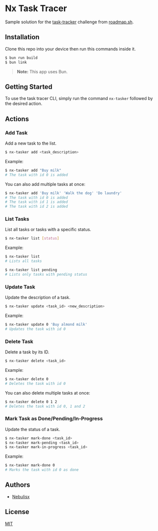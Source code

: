 
# Nx Task Tracer

Sample solution for the [task-tracker](https://roadmap.sh/projects/task-tracker) challenge from [roadmap.sh](https://roadmap.sh/).


## Installation

Clone this repo into your device then run this commands inside it.

```bash
$ bun run build
$ bun link
```

> **Note:** This app uses Bun.

## Getting Started

To use the task tracer CLI, simply run the command `nx-tasker` followed by the desired action.

## Actions

### Add Task

Add a new task to the list.

```bash
$ nx-tasker add <task_description>
```

Example:

```bash
$ nx-tasker add "Buy milk"
# The task with id 0 is added
```

You can also add multiple tasks at once:

```bash
$ nx-tasker add 'Buy milk' 'Walk the dog' 'Do laundry'
# The task with id 0 is added
# The task with id 1 is added
# The task with id 2 is added
```

### List Tasks

List all tasks or tasks with a specific status.

```bash
$ nx-tasker list [status]
```

Example:

```bash
$ nx-tasker list
# Lists all tasks

$ nx-tasker list pending
# Lists only tasks with pending status
```

### Update Task

Update the description of a task.

```bash
$ nx-tasker update <task_id> <new_description>
```

Example:

```bash
$ nx-tasker update 0 'Buy almond milk'
# Updates the task with id 0
```

### Delete Task

Delete a task by its ID.

```bash
$ nx-tasker delete <task_id>
```

Example:

```bash
$ nx-tasker delete 0
# Deletes the task with id 0
```
You can also delete multiple tasks at once:

```bash
$ nx-tasker delete 0 1 2
# Deletes the task with id 0, 1 and 2
```

### Mark Task as Done/Pending/In-Progress

Update the status of a task.

```bash
$ nx-tasker mark-done <task_id>
$ nx-tasker mark-pending <task_id>
$ nx-tasker mark-in-progress <task_id>
```

Example:

```bash
$ nx-tasker mark-done 0
# Marks the task with id 0 as done
```

## Authors

- [Nebulisx](https://www.github.com/nebulisx)


## License

[MIT](https://github.com/nebulisx-roadmap/Task-Tracer/blob/main/LICENSE)
